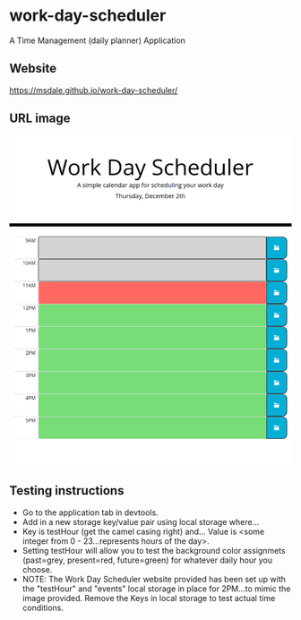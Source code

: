 # work-day-scheduler
A Time Management (daily planner) Application

## Website
https://msdale.github.io/work-day-scheduler/

## URL image

![Work-Day-Scheduler](./assets/images/work-day-scheduler.png)

## Testing instructions

- Go to the application tab in devtools. 
- Add in a new storage key/value pair using local storage where...
- Key is testHour (get the camel casing right)
       and...
  Value is <some integer from 0 - 23...represents hours of the day>.
- Setting testHour will allow you to test the background color assignmets (past=grey, present=red, future=green) for whatever daily hour you choose.
- NOTE: The Work Day Scheduler website provided has been set up with the "testHour" and "events" local storage in place for 2PM...to mimic the image provided.  Remove the Keys in local storage to test actual time conditions.
